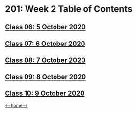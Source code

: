 # 201: Week 2 Table of Contents

## [Class 06: 5 October 2020](class06.md)

## [Class 07: 6 October 2020](class07.md)

## [Class 08: 7 October 2020](class08.md)

## [Class 09: 8 October 2020](class09.md)

## [Class 10: 9 October 2020](class20.md)

[<--home-->](../../README.md)